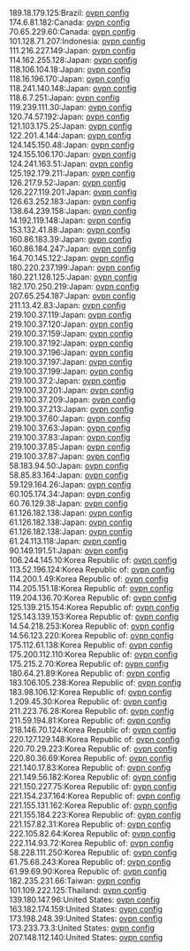 189.18.179.125:Brazil: [ovpn config](vpn/189_18_179_125.ovpn)  
174.6.81.182:Canada: [ovpn config](vpn/174_6_81_182.ovpn)  
70.65.229.60:Canada: [ovpn config](vpn/70_65_229_60.ovpn)  
101.128.71.207:Indonesia: [ovpn config](vpn/101_128_71_207.ovpn)  
111.216.227.149:Japan: [ovpn config](vpn/111_216_227_149.ovpn)  
114.162.255.128:Japan: [ovpn config](vpn/114_162_255_128.ovpn)  
118.106.104.18:Japan: [ovpn config](vpn/118_106_104_18.ovpn)  
118.16.196.170:Japan: [ovpn config](vpn/118_16_196_170.ovpn)  
118.241.140.148:Japan: [ovpn config](vpn/118_241_140_148.ovpn)  
118.6.7.251:Japan: [ovpn config](vpn/118_6_7_251.ovpn)  
119.239.111.30:Japan: [ovpn config](vpn/119_239_111_30.ovpn)  
120.74.57.192:Japan: [ovpn config](vpn/120_74_57_192.ovpn)  
121.103.175.25:Japan: [ovpn config](vpn/121_103_175_25.ovpn)  
122.201.4.144:Japan: [ovpn config](vpn/122_201_4_144.ovpn)  
124.145.150.48:Japan: [ovpn config](vpn/124_145_150_48.ovpn)  
124.155.106.170:Japan: [ovpn config](vpn/124_155_106_170.ovpn)  
124.241.163.51:Japan: [ovpn config](vpn/124_241_163_51.ovpn)  
125.192.179.211:Japan: [ovpn config](vpn/125_192_179_211.ovpn)  
126.217.9.52:Japan: [ovpn config](vpn/126_217_9_52.ovpn)  
126.227.119.201:Japan: [ovpn config](vpn/126_227_119_201.ovpn)  
126.63.252.183:Japan: [ovpn config](vpn/126_63_252_183.ovpn)  
138.64.239.158:Japan: [ovpn config](vpn/138_64_239_158.ovpn)  
14.192.119.148:Japan: [ovpn config](vpn/14_192_119_148.ovpn)  
153.132.41.88:Japan: [ovpn config](vpn/153_132_41_88.ovpn)  
160.86.183.39:Japan: [ovpn config](vpn/160_86_183_39.ovpn)  
160.86.184.247:Japan: [ovpn config](vpn/160_86_184_247.ovpn)  
164.70.145.122:Japan: [ovpn config](vpn/164_70_145_122.ovpn)  
180.220.237.199:Japan: [ovpn config](vpn/180_220_237_199.ovpn)  
180.221.128.125:Japan: [ovpn config](vpn/180_221_128_125.ovpn)  
182.170.250.219:Japan: [ovpn config](vpn/182_170_250_219.ovpn)  
207.65.254.187:Japan: [ovpn config](vpn/207_65_254_187.ovpn)  
211.13.42.83:Japan: [ovpn config](vpn/211_13_42_83.ovpn)  
219.100.37.119:Japan: [ovpn config](vpn/219_100_37_119.ovpn)  
219.100.37.120:Japan: [ovpn config](vpn/219_100_37_120.ovpn)  
219.100.37.159:Japan: [ovpn config](vpn/219_100_37_159.ovpn)  
219.100.37.192:Japan: [ovpn config](vpn/219_100_37_192.ovpn)  
219.100.37.196:Japan: [ovpn config](vpn/219_100_37_196.ovpn)  
219.100.37.197:Japan: [ovpn config](vpn/219_100_37_197.ovpn)  
219.100.37.199:Japan: [ovpn config](vpn/219_100_37_199.ovpn)  
219.100.37.2:Japan: [ovpn config](vpn/219_100_37_2.ovpn)  
219.100.37.201:Japan: [ovpn config](vpn/219_100_37_201.ovpn)  
219.100.37.209:Japan: [ovpn config](vpn/219_100_37_209.ovpn)  
219.100.37.213:Japan: [ovpn config](vpn/219_100_37_213.ovpn)  
219.100.37.60:Japan: [ovpn config](vpn/219_100_37_60.ovpn)  
219.100.37.63:Japan: [ovpn config](vpn/219_100_37_63.ovpn)  
219.100.37.83:Japan: [ovpn config](vpn/219_100_37_83.ovpn)  
219.100.37.85:Japan: [ovpn config](vpn/219_100_37_85.ovpn)  
219.100.37.87:Japan: [ovpn config](vpn/219_100_37_87.ovpn)  
58.183.94.50:Japan: [ovpn config](vpn/58_183_94_50.ovpn)  
58.85.83.164:Japan: [ovpn config](vpn/58_85_83_164.ovpn)  
59.129.164.26:Japan: [ovpn config](vpn/59_129_164_26.ovpn)  
60.105.174.34:Japan: [ovpn config](vpn/60_105_174_34.ovpn)  
60.76.129.38:Japan: [ovpn config](vpn/60_76_129_38.ovpn)  
61.126.182.138:Japan: [ovpn config](vpn/61_126_182_138.ovpn)  
61.126.182.138:Japan: [ovpn config](vpn/61_126_182_138.ovpn)  
61.126.182.138:Japan: [ovpn config](vpn/61_126_182_138.ovpn)  
61.24.113.118:Japan: [ovpn config](vpn/61_24_113_118.ovpn)  
90.149.191.51:Japan: [ovpn config](vpn/90_149_191_51.ovpn)  
106.244.145.10:Korea Republic of: [ovpn config](vpn/106_244_145_10.ovpn)  
113.52.196.124:Korea Republic of: [ovpn config](vpn/113_52_196_124.ovpn)  
114.200.1.49:Korea Republic of: [ovpn config](vpn/114_200_1_49.ovpn)  
114.205.151.18:Korea Republic of: [ovpn config](vpn/114_205_151_18.ovpn)  
119.204.136.70:Korea Republic of: [ovpn config](vpn/119_204_136_70.ovpn)  
125.139.215.154:Korea Republic of: [ovpn config](vpn/125_139_215_154.ovpn)  
125.143.139.153:Korea Republic of: [ovpn config](vpn/125_143_139_153.ovpn)  
14.54.218.253:Korea Republic of: [ovpn config](vpn/14_54_218_253.ovpn)  
14.56.123.220:Korea Republic of: [ovpn config](vpn/14_56_123_220.ovpn)  
175.112.61.138:Korea Republic of: [ovpn config](vpn/175_112_61_138.ovpn)  
175.200.112.110:Korea Republic of: [ovpn config](vpn/175_200_112_110.ovpn)  
175.215.2.70:Korea Republic of: [ovpn config](vpn/175_215_2_70.ovpn)  
180.64.21.89:Korea Republic of: [ovpn config](vpn/180_64_21_89.ovpn)  
183.106.105.238:Korea Republic of: [ovpn config](vpn/183_106_105_238.ovpn)  
183.98.106.12:Korea Republic of: [ovpn config](vpn/183_98_106_12.ovpn)  
1.209.45.30:Korea Republic of: [ovpn config](vpn/1_209_45_30.ovpn)  
211.223.76.28:Korea Republic of: [ovpn config](vpn/211_223_76_28.ovpn)  
211.59.194.81:Korea Republic of: [ovpn config](vpn/211_59_194_81.ovpn)  
218.146.70.124:Korea Republic of: [ovpn config](vpn/218_146_70_124.ovpn)  
220.127.129.148:Korea Republic of: [ovpn config](vpn/220_127_129_148.ovpn)  
220.70.29.223:Korea Republic of: [ovpn config](vpn/220_70_29_223.ovpn)  
220.80.36.69:Korea Republic of: [ovpn config](vpn/220_80_36_69.ovpn)  
221.140.17.83:Korea Republic of: [ovpn config](vpn/221_140_17_83.ovpn)  
221.149.56.182:Korea Republic of: [ovpn config](vpn/221_149_56_182.ovpn)  
221.150.227.75:Korea Republic of: [ovpn config](vpn/221_150_227_75.ovpn)  
221.154.237.164:Korea Republic of: [ovpn config](vpn/221_154_237_164.ovpn)  
221.155.131.162:Korea Republic of: [ovpn config](vpn/221_155_131_162.ovpn)  
221.155.184.223:Korea Republic of: [ovpn config](vpn/221_155_184_223.ovpn)  
221.157.82.31:Korea Republic of: [ovpn config](vpn/221_157_82_31.ovpn)  
222.105.82.64:Korea Republic of: [ovpn config](vpn/222_105_82_64.ovpn)  
222.114.93.72:Korea Republic of: [ovpn config](vpn/222_114_93_72.ovpn)  
58.228.111.250:Korea Republic of: [ovpn config](vpn/58_228_111_250.ovpn)  
61.75.68.243:Korea Republic of: [ovpn config](vpn/61_75_68_243.ovpn)  
61.99.69.90:Korea Republic of: [ovpn config](vpn/61_99_69_90.ovpn)  
182.235.231.66:Taiwan: [ovpn config](vpn/182_235_231_66.ovpn)  
101.109.222.125:Thailand: [ovpn config](vpn/101_109_222_125.ovpn)  
139.180.147.96:United States: [ovpn config](vpn/139_180_147_96.ovpn)  
163.182.174.159:United States: [ovpn config](vpn/163_182_174_159.ovpn)  
173.198.248.39:United States: [ovpn config](vpn/173_198_248_39.ovpn)  
173.233.73.3:United States: [ovpn config](vpn/173_233_73_3.ovpn)  
207.148.112.140:United States: [ovpn config](vpn/207_148_112_140.ovpn)  
